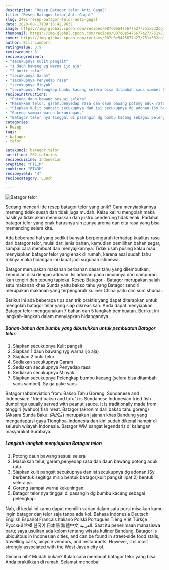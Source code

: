 ```yaml
---
description: "Resep Batagor telor Anti Gagal"
title: "Resep Batagor telor Anti Gagal"
slug: 2491-resep-batagor-telor-anti-gagal
date: 2020-08-17T08:16:42.963Z
image: https://img-global.cpcdn.com/recipes/087c0e5475677a27/751x532cq70/batagor-telor-foto-resep-utama.jpg
thumbnail: https://img-global.cpcdn.com/recipes/087c0e5475677a27/751x532cq70/batagor-telor-foto-resep-utama.jpg
cover: https://img-global.cpcdn.com/recipes/087c0e5475677a27/751x532cq70/batagor-telor-foto-resep-utama.jpg
author: Bill Lambert
ratingvalue: 3.9
reviewcount: 3
recipeingredient:
- "secukupnya Kulit pangsit"
- "1 daun bawang yg warna ijo aja"
- "2 butir telur"
- "secukupnya Garam"
- "secukupnya Penyedap rasa"
- "secukupnya Minyak"
- "secukupnya Pelengkap bumbu kacang selera bisa ditambah saos sambel Sy ga pake saos"
recipeinstructions:
- "Potong daun bawang sesuai selera"
- "Masukkan telur, garam,penyedap rasa dan daun bawang potong aduk rata."
- "Siapkan kulit pangsit secukupnya dan isi secukupnya dg adonan.(Sy berbentuk segitiga mirip bentuk batagor,kulit pangsit lipat 2) bentuk selera ya."
- "Goreng sampai warna kekuningan."
- "Batagor telor nya tinggal di pasangin dg bumbu kacang sebagai pelengkap."
categories:
- Resep
tags:
- batagor
- telor

katakunci: batagor telor 
nutrition: 262 calories
recipecuisine: Indonesian
preptime: "PT11M"
cooktime: "PT43M"
recipeyield: "4"
recipecategory: Lunch

---
```



![Batagor telor](https://img-global.cpcdn.com/recipes/087c0e5475677a27/751x532cq70/batagor-telor-foto-resep-utama.jpg)

Sedang mencari ide resep batagor telor yang unik? Cara menyiapkannya memang tidak susah dan tidak juga mudah. Kalau keliru mengolah maka hasilnya tidak akan memuaskan dan justru cenderung tidak enak. Padahal batagor telor yang enak harusnya sih punya aroma dan cita rasa yang bisa memancing selera kita.

Ada beberapa hal yang sedikit banyak berpengaruh terhadap kualitas rasa dari batagor telor, mulai dari jenis bahan, kemudian pemilihan bahan segar, sampai cara membuat dan menyajikannya. Tidak usah pusing kalau mau menyiapkan batagor telor yang enak di rumah, karena asal sudah tahu triknya maka hidangan ini dapat jadi suguhan istimewa.

Batagor merupakan makanan berbahan dasar tahu yang dilembutkan, kemudian diisi dengan adonan. Isi adonan pada umumnya dari campuran ikan tengiri dan tepung tapioka. Resep Batagor - Batagor merupakan salah satu makanan khas Sunda yaitu bakso tahu yang Batagor sendiri merupakan makanan yang terpengaruh kuliner China yaitu dim sum shumai.


Berikut ini ada beberapa tips dan trik praktis yang dapat diterapkan untuk mengolah batagor telor yang siap dikreasikan. Anda dapat menyiapkan Batagor telor menggunakan 7 bahan dan 5 langkah pembuatan. Berikut ini langkah-langkah dalam menyiapkan hidangannya.

<!--inarticleads1-->

##### Bahan-bahan dan bumbu yang dibutuhkan untuk pembuatan Batagor telor:

1. Siapkan secukupnya Kulit pangsit
1. Siapkan 1 daun bawang (yg warna ijo aja)
1. Siapkan 2 butir telur
1. Sediakan secukupnya Garam
1. Sediakan secukupnya Penyedap rasa
1. Sediakan secukupnya Minyak
1. Siapkan secukupnya Pelengkap bumbu kacang (selera bisa ditambah saos sambel). Sy ga pake saos


Batagor (abbreviation from: Bakso Tahu Goreng, Sundanese and Indonesian: &#34;fried bakso and tofu&#34;) is Sundanese Indonesian fried fish dumplings usually served with peanut sauce. It is traditionally made from tenggiri (wahoo) fish meat. Batagor (akronim dari bakso tahu goreng) (Aksara Sunda Baku: ᮘᮒᮍᮧᮁ) merupakan jajanan khas Bandung yang mengadaptasi gaya Tionghoa-Indonesia dan kini sudah dikenal hampir di seluruh wilayah Indonesia. Batagor WM sangat legendaris di kalangan masyarakat Surabaya. 

<!--inarticleads2-->

##### Langkah-langkah menyiapkan Batagor telor:

1. Potong daun bawang sesuai selera
1. Masukkan telur, garam,penyedap rasa dan daun bawang potong aduk rata.
1. Siapkan kulit pangsit secukupnya dan isi secukupnya dg adonan.(Sy berbentuk segitiga mirip bentuk batagor,kulit pangsit lipat 2) bentuk selera ya.
1. Goreng sampai warna kekuningan.
1. Batagor telor nya tinggal di pasangin dg bumbu kacang sebagai pelengkap.


Nah, di kedai ini kamu dapat memilih varian dalam satu porsi misalkan kamu ingin batagor dan telor saja tanpa ada kol. Bahasa Indonesia Deutsch English Español Français Italiano Polski Português Tiếng Việt Türkçe Русский हिन्दी 한국어 日本語 繁體中文 العربية. Saat itu penerimaan mahasiswa baru; saya usulkan ada kolom tentang wisata kuliner Bandung. Batagor is ubiquitous in Indonesian cities, and can be found in street-side food stalls, travelling carts, bicycle vendors, and restaurants. However, it is most strongly associated with the West Javan city of. 

Gimana nih? Mudah bukan? Itulah cara membuat batagor telor yang bisa Anda praktikkan di rumah. Selamat mencoba!
